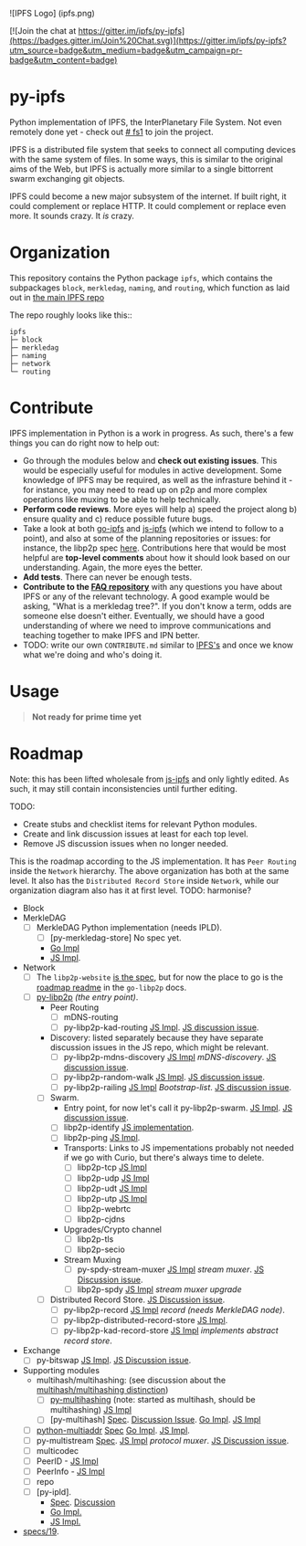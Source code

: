 ![IPFS Logo] (ipfs.png)


[![Join the chat at https://gitter.im/ipfs/py-ipfs](https://badges.gitter.im/Join%20Chat.svg)](https://gitter.im/ipfs/py-ipfs?utm_source=badge&utm_medium=badge&utm_campaign=pr-badge&utm_content=badge)

# py-ipfs

Python implementation of IPFS, the InterPlanetary File System. Not even
remotely done yet - check out [# fs1](https://github.com/ipfs/py-ipfs/issues/1) to join the project.



IPFS is a distributed file system that seeks to connect all computing devices
with the same system of files. In some ways, this is similar to the original
aims of the Web, but IPFS is actually more similar to a single bittorrent swarm
exchanging git objects.

IPFS could become a new major subsystem of the internet. If built right, it
could complement or replace HTTP. It could complement or replace even more. It
sounds crazy. It *is* crazy.

# Organization

This repository contains the Python package `ipfs`, which contains the
subpackages `block`, `merkledag`, `naming`, and `routing`, which function as
laid out in [the main IPFS repo](http://github.com/ipfs/ipfs)

The repo roughly looks like this::
    
    ipfs
    ├─ block
    ├─ merkledag
    ├─ naming
    ├─ network
    └─ routing

# Contribute

IPFS implementation in Python is a work in progress. As such, there's a few things you can do right now to help out:

  * Go through the modules below and **check out existing issues**. This would be especially useful for modules in active development. Some knowledge of IPFS may be required, as well as the infrasture behind it - for instance, you may need to read up on p2p and more complex operations like muxing to be able to help technically.
  * **Perform code reviews**. More eyes will help a) speed the project along b) ensure quality and c) reduce possible future bugs.
  * Take a look at both [go-ipfs](https://github.com/ipfs/go-ipfs) and [js-ipfs](https://github.com/ipfs/js-ipfs) (which we intend to follow to a point), and also at some of the planning repositories or issues: for instance, the libp2p spec [here](https://github.com/ipfs/specs/pull/19). Contributions here that would be most helpful are **top-level comments** about how it should look based on our understanding. Again, the more eyes the better.
  * **Add tests**. There can never be enough tests.
  * **Contribute to the [FAQ repository](https://github.com/ipfs/faq/issues)** with any questions you have about IPFS or any of the relevant technology. A good example would be asking, "What is a merkledag tree?". If you don't know a term, odds are someone else doesn't either. Eventually, we should have a good understanding of where we need to improve communications and teaching together to make IPFS and IPN better.
  * TODO: write our own `CONTRIBUTE.md` similar to [IPFS's](https://github.com/ipfs/ipfs/blob/master/CONTRIBUTE.md) and once we know what we're doing and who's doing it. 

# Usage

> **Not ready for prime time yet**

# Roadmap

Note: this has been lifted wholesale from [js-ipfs](https://github.com/ipfs/js-ipfs) and only lightly edited. As such, it may still contain inconsistencies until further editing.

TODO:

- Create stubs and checklist items for relevant Python modules.
- Create and link discussion issues at least for each top level.
- Remove JS discussion issues when no longer needed.

This is the roadmap according to the JS implementation. It has `Peer Routing` inside the `Network` hierarchy. The above organization has both at the same level. It also has the `Distributed Record Store` inside `Network`, while our organization diagram also has it at first level. TODO: harmonise? 

- Block
- MerkleDAG
    - [ ] MerkleDAG Python implementation (needs IPLD).
        - [ ] [py-merkledag-store] No spec yet. 
        - [Go Impl](https://github.com/ipfs/go-ipfs/blob/master/merkledag/merkledag.go)
        - [JS Impl](https://github.com/diasdavid/js-merkledag-store).
- Network
    - [ ] The `libp2p-website` [is the spec](https://github.com/diasdavid/libp2p-website), but for now the place to go is the [roadmap readme](https://github.com/diasdavid/go-libp2p/blob/docs/roadmap/README.md) in the `go-libp2p` docs.
    - [ ] [py-libp2p](https://github.com/ipfs/py-ipfs/py-libp2p) _(the entry point)_.
        - Peer Routing
            - [ ] mDNS-routing
            - [ ] py-libp2p-kad-routing [JS Impl](https://github.com/diasdavid/js-libp2p-kad-routing). [JS discussion issue](https://github.com/ipfs/js-ipfs/issues/18).
        - Discovery: listed separately because they have separate discussion issues in the JS repo, which might be relevant.
            - [ ] py-libp2p-mdns-discovery [JS Impl](https://github.com/diasdavid/js-libp2p-mdns-discovery) _mDNS-discovery_. [JS discussion issue](https://github.com/ipfs/js-ipfs/issues/19).
            - [ ] py-libp2p-random-walk [JS Impl](https://github.com/diasdavid/js-libp2p-random-walk). [JS discussion issue](https://github.com/ipfs/js-ipfs/issues/20).
            - [ ] py-libp2p-railing [JS Impl](https://github.com/diasdavid/js-libp2p-railing) _Bootstrap-list_. [JS discussion issue](https://github.com/ipfs/js-ipfs/issues/21).
        - [ ] Swarm.
            - Entry point, for now let's call it py-libp2p-swarm. [JS Impl](https://github.com/diasdavid/js-libp2p-swarm). [JS discussion issue](https://github.com/ipfs/js-ipfs/issues/22).
            - [ ] libp2p-identify [JS implementation](https://github.com/diasdavid/js-libp2p-swarm/tree/master/src/identify).
            - [ ] libp2p-ping [JS Impl](https://github.com/diasdavid/js-ipfs-ping).
            - Transports: Links to JS impementations probably not needed if we go with Curio, but there's always time to delete.
                - [ ] libp2p-tcp [JS Impl](https://github.com/diasdavid/js-libp2p-tcp)
                - [ ] libp2p-udp [JS Impl](https://github.com/diasdavid/js-libp2p-udp)
                - [ ] libp2p-udt [JS Impl](https://github.com/diasdavid/js-libp2p-udt)
                - [ ] libp2p-utp [JS Impl](https://github.com/diasdavid/js-libp2p-utp)
                - [ ] libp2p-webrtc
                - [ ] libp2p-cjdns
            - Upgrades/Crypto channel
                - [ ] libp2p-tls
                - [ ] libp2p-secio
            - Stream Muxing
                - [ ] py-spdy-stream-muxer [JS Impl](https://github.com/diasdavid/js-spdy-stream-muxer) _stream muxer_. [JS Discussion issue](https://github.com/ipfs/js-ipfs/issues/23).
                - [ ] libp2p-spdy [JS Impl](https://github.com/diasdavid/js-libp2p-spdy/blob/master/src/index.js) _stream muxer upgrade_
        - [ ] Distributed Record Store. [JS Discussion issue](https://github.com/ipfs/js-ipfs/issues/25).
            - [ ] py-libp2p-record [JS Impl](https://github.com/diasdavid/js-libp2p-record) _record (needs MerkleDAG node)_.
            - [ ] py-libp2p-distributed-record-store [JS Impl](https://github.com/diasdavid/js-libp2p-distributed-record-store).
            - [ ] py-libp2p-kad-record-store [JS Impl](https://github.com/diasdavid/js-libp2p-kad-record-store) _implements abstract record store_.
- Exchange
    - [ ] py-bitswap [JS Impl](https://github.com/diasdavid/js-bitswap). [JS Discussion issue](https://github.com/ipfs/js-ipfs/issues/17).
- Supporting modules
    - multihash/multihashing: (see discussion about the [multihash/multihashing distinction](https://github.com/ipfs/py-ipfs/issues/23#issuecomment-158345821))
        - [ ] [py-multihashing](https://github.com/JulienPalard/multihash) (note: started as multihash, should be multihashing) [JS Impl](https://github.com/jbenet/js-multihashing) 
        - [ ] [py-multihash] [Spec](https://github.com/jbenet/multihash). [Discussion Issue](https://github.com/ipfs/py-ipfs/issues/13). [Go Impl](https://github.com/jbenet/go-multihash). [JS Impl](https://github.com/jbenet/js-multihash)
    - [ ] [python-multiaddr](https://github.com/amstocker/python-multiaddr) [Spec](https://github.com/jbenet/multiaddr) [Go Impl](https://github.com/jbenet/go-multiaddr). [JS Impl](https://github.com/jbenet/js-multiaddr).
    - [ ] py-multistream [Spec](https://github.com/jbenet/multistream). [JS Impl](https://github.com/diasdavid/js-multistream) _protocol muxer_. [JS Discussion issue](https://github.com/ipfs/js-ipfs/issues/24).
    - [ ] multicodec
    - [ ] PeerID - [JS Impl](https://github.com/diasdavid/js-peer-id)
    - [ ] PeerInfo - [JS Impl](https://github.com/diasdavid/js-peer-info)
    - [ ] repo
    - [ ] [py-ipld].
        - [Spec](https://github.com/ipfs/specs/pull/37). [Discussion](https://github.com/ipfs/go-ipld/issues/8)
        - [Go Impl.](https://github.com/ipfs/go-ipld)
        - [JS Impl.](https://github.com/diasdavid/js-ipld)
- [specs/19](https://github.com/ipfs/specs/pull/19).

